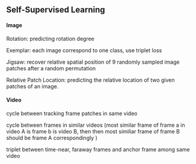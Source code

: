 ## Self-Supervised Learning

#### Image

Rotation: predicting rotation degree

Exemplar: each image correspond to one class, use triplet loss 

Jigsaw:  recover relative spatial position of 9 randomly sampled image patches after a random permutation

Relative Patch Location: predicting the relative location of two given patches of an image. 



#### Video

cycle between tracking frame patches in same video

cycle between frames in similar videos (most similar frame of frame a in video A is frame b is video B, then then most similiar frame of frame B should be frame A correspondingly )

triplet between time-near, faraway frames and anchor frame among same video 

